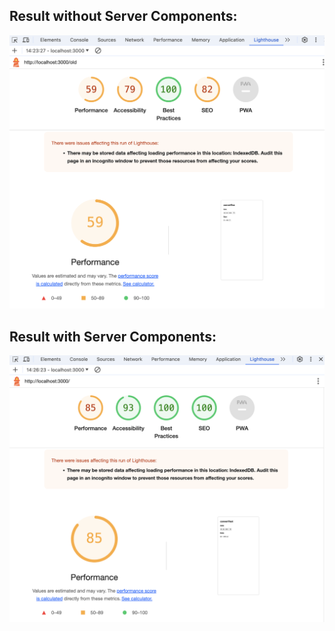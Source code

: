 ## Result without Server Components:

![](./no-server-components-perf.png)

## Result with Server Components:

![](./server-components-perf.png)
